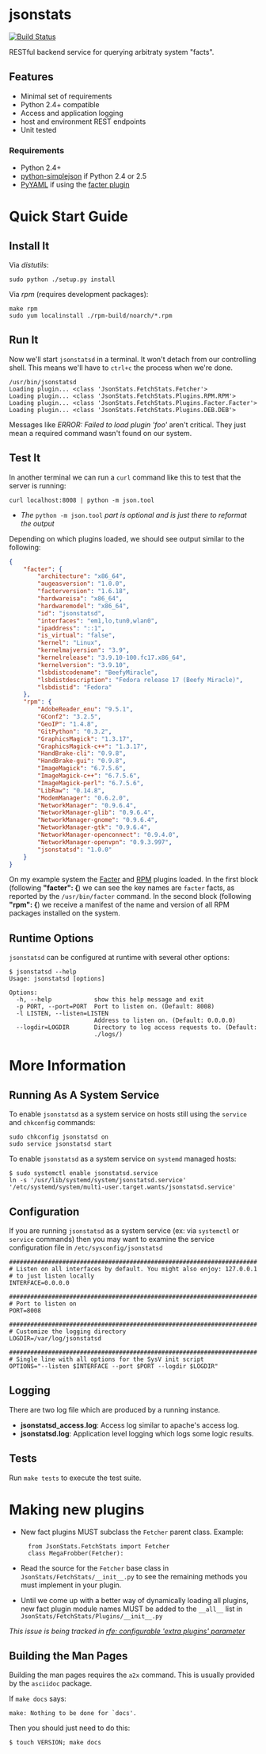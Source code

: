 # jsonstats
[![Build Status](https://travis-ci.org/RHInception/jsonstats.png?branch=devel)](https://travis-ci.org/RHInception/jsonstats)

RESTful backend service for querying arbitraty system "facts".

## Features
* Minimal set of requirements
* Python 2.4+ compatible
* Access and application logging
* host and environment REST endpoints
* Unit tested

### Requirements
* Python 2.4+
* [python-simplejson](https://pypi.python.org/pypi/simplejson/) if Python 2.4 or 2.5
* [PyYAML](https://bitbucket.org/xi/pyyaml) if using the [facter plugin](https://github.com/tbielawa/jsonstats/blob/master/JsonStats/FetchStats/Plugins/Facter.py)


# Quick Start Guide

## Install It
Via *distutils*:

    sudo python ./setup.py install

Via *rpm* (requires development packages):

    make rpm
    sudo yum localinstall ./rpm-build/noarch/*.rpm

## Run It
Now we'll start `jsonstatsd` in a terminal. It won't detach from our
controlling shell. This means we'll have to `ctrl+c` the process when
we're done.

    /usr/bin/jsonstatsd
    Loading plugin... <class 'JsonStats.FetchStats.Fetcher'>
    Loading plugin... <class 'JsonStats.FetchStats.Plugins.RPM.RPM'>
    Loading plugin... <class 'JsonStats.FetchStats.Plugins.Facter.Facter'>
    Loading plugin... <class 'JsonStats.FetchStats.Plugins.DEB.DEB'>

Messages like *ERROR: Failed to load plugin 'foo'* aren't
critical. They just mean a required command wasn't found on our
system.

## Test It
In another terminal we can run a `curl` command like this to test
that the server is running:

    curl localhost:8008 | python -m json.tool

* *The* `python -m json.tool` *part is optional and is just there to reformat the output*

Depending on which plugins loaded, we should see output similar to the
following:

```json
{
    "facter": {
        "architecture": "x86_64",
        "augeasversion": "1.0.0",
        "facterversion": "1.6.18",
        "hardwareisa": "x86_64",
        "hardwaremodel": "x86_64",
        "id": "jsonstatsd",
        "interfaces": "em1,lo,tun0,wlan0",
        "ipaddress": "::1",
        "is_virtual": "false",
        "kernel": "Linux",
        "kernelmajversion": "3.9",
        "kernelrelease": "3.9.10-100.fc17.x86_64",
        "kernelversion": "3.9.10",
        "lsbdistcodename": "BeefyMiracle",
        "lsbdistdescription": "Fedora release 17 (Beefy Miracle)",
        "lsbdistid": "Fedora"
    },
    "rpm": {
        "AdobeReader_enu": "9.5.1",
        "GConf2": "3.2.5",
        "GeoIP": "1.4.8",
        "GitPython": "0.3.2",
        "GraphicsMagick": "1.3.17",
        "GraphicsMagick-c++": "1.3.17",
        "HandBrake-cli": "0.9.8",
        "HandBrake-gui": "0.9.8",
        "ImageMagick": "6.7.5.6",
        "ImageMagick-c++": "6.7.5.6",
        "ImageMagick-perl": "6.7.5.6",
        "LibRaw": "0.14.8",
        "ModemManager": "0.6.2.0",
        "NetworkManager": "0.9.6.4",
        "NetworkManager-glib": "0.9.6.4",
        "NetworkManager-gnome": "0.9.6.4",
        "NetworkManager-gtk": "0.9.6.4",
        "NetworkManager-openconnect": "0.9.4.0",
        "NetworkManager-openvpn": "0.9.3.997",
        "jsonstatsd": "1.0.0"
    }
}
```

On my example system the
[Facter](http://puppetlabs.com/blog/facter-part-1-facter-101) and
[RPM](http://www.rpm.org/) plugins loaded. In the first block
(following **"facter": {**) we can see the key names are `facter` facts,
as reported by the `/usr/bin/facter` command. In the second block
(following **"rpm": {**) we receive a manifest of the name and version
of all RPM packages installed on the system.


## Runtime Options
`jsonstatsd` can be configured at runtime with several other options:

    $ jsonstatsd --help
    Usage: jsonstatsd [options]

    Options:
      -h, --help            show this help message and exit
      -p PORT, --port=PORT  Port to listen on. (Default: 8008)
      -l LISTEN, --listen=LISTEN
                            Address to listen on. (Default: 0.0.0.0)
      --logdir=LOGDIR       Directory to log access requests to. (Default:
                            ./logs/)


# More Information

## Running As A System Service
To enable `jsonstatsd` as a system service on hosts still using the
`service` and `chkconfig` commands:

    sudo chkconfig jsonstatsd on
    sudo service jsonstatsd start

To enable `jsonstatsd` as a system service on `systemd` managed hosts:

    $ sudo systemctl enable jsonstatsd.service
    ln -s '/usr/lib/systemd/system/jsonstatsd.service' '/etc/systemd/system/multi-user.target.wants/jsonstatsd.service'


## Configuration
If you are running `jsonstatsd` as a system service (ex: via
`systemctl` or `service` commands) then you may want to examine the
service configuration file in `/etc/sysconfig/jsonstatsd`


    ######################################################################
    # Listen on all interfaces by default. You might also enjoy: 127.0.0.1
    # to just listen locally
    INTERFACE=0.0.0.0

    ######################################################################
    # Port to listen on
    PORT=8008

    ######################################################################
    # Customize the logging directory
    LOGDIR=/var/log/jsonstatsd

    ######################################################################
    # Single line with all options for the SysV init script
    OPTIONS="--listen $INTERFACE --port $PORT --logdir $LOGDIR"


## Logging
There are two log file which are produced by a running instance.

* **jsonstatsd_access.log**: Access log similar to apache's access log.
* **jsonstatsd.log**: Application level logging which logs some logic results.


## Tests
Run `make tests` to execute the test suite.


# Making new plugins
* New fact plugins MUST subclass the `Fetcher` parent class. Example:

        from JsonStats.FetchStats import Fetcher
        class MegaFrobber(Fetcher):

* Read the source for the `Fetcher` base class in
  `JsonStats/FetchStats/__init__.py` to see the remaining methods you
  must implement in your plugin.


* Until we come up with a better way of dynamically loading all
  plugins, new fact plugin module names MUST be added to the `__all__`
  list in `JsonStats/FetchStats/Plugins/__init__.py`

*This issue is being tracked in [rfe: configurable 'extra plugins' parameter](https://github.com/RHInception/jsonstats/issues/2)*

## Building the Man Pages
Building the man pages requires the `a2x` command. This is usually
provided by the `asciidoc` package.

If `make docs` says:

    make: Nothing to be done for `docs'.

Then you should just need to do this:

    $ touch VERSION; make docs
